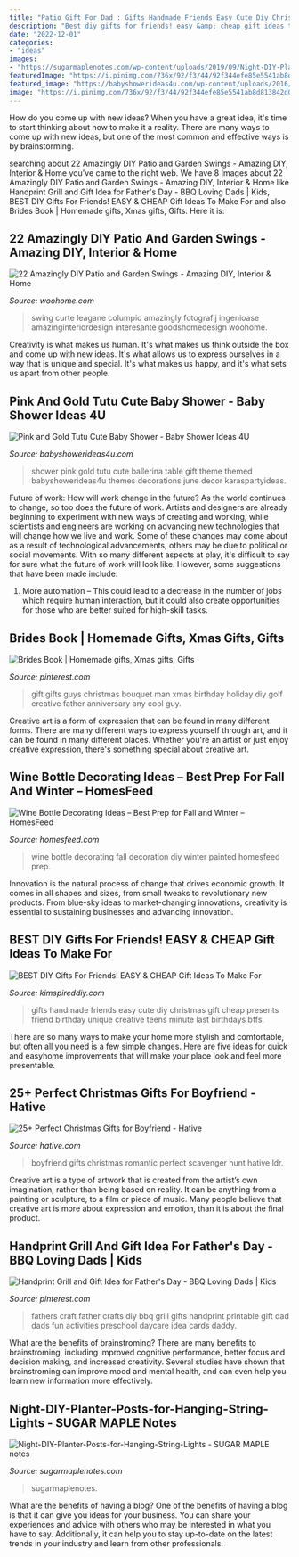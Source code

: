 ```yaml
---
title: "Patio Gift For Dad : Gifts Handmade Friends Easy Cute Diy Christmas Gift Cheap Presents Friend Birthday Unique Creative Teens Minute Last Birthdays Bffs"
description: "Best diy gifts for friends! easy &amp; cheap gift ideas to make for"
date: "2022-12-01"
categories:
- "ideas"
images:
- "https://sugarmaplenotes.com/wp-content/uploads/2019/09/Night-DIY-Planter-Posts-for-Hanging-String-Lights-e1567365354394-768x1024.jpg"
featuredImage: "https://i.pinimg.com/736x/92/f3/44/92f344efe85e5541ab8d813842d0f6c4.jpg"
featured_image: "https://babyshowerideas4u.com/wp-content/uploads/2016/07/Pink-And-Gold-Tutu-Cute-Baby-Shower-Gift-Table-600x900.jpg"
image: "https://i.pinimg.com/736x/92/f3/44/92f344efe85e5541ab8d813842d0f6c4.jpg"
---
```



How do you come up with new ideas?
When you have a great idea, it's time to start thinking about how to make it a reality. There are many ways to come up with new ideas, but one of the most common and effective ways is by brainstorming.

	

		
searching about 22 Amazingly DIY Patio and Garden Swings - Amazing DIY, Interior &amp; Home you've came to the right web. We have 8 Images about 22 Amazingly DIY Patio and Garden Swings - Amazing DIY, Interior &amp; Home like Handprint Grill and Gift Idea for Father&#039;s Day - BBQ Loving Dads | Kids, BEST DIY Gifts For Friends! EASY &amp; CHEAP Gift Ideas To Make For and also Brides Book | Homemade gifts, Xmas gifts, Gifts. Here it is:
		
    
## 22 Amazingly DIY Patio And Garden Swings - Amazing DIY, Interior &amp; Home

<img loading=lazy src="https://www.woohome.com/wp-content/uploads/2014/12/diy-swing-ideas-20.jpg" onerror="this.onerror=null;this.src='https://tse2.mm.bing.net/th?id=OIP.oDeDogjQUti7EQ74VjfqqwHaO3&amp;pid=15.1';" alt="22 Amazingly DIY Patio and Garden Swings - Amazing DIY, Interior &amp; Home">

_Source: woohome.com_

>swing curte leagane columpio amazingly fotografij ingenioase amazinginteriordesign interesante goodshomedesign woohome. 

	

Creativity is what makes us human. It's what makes us think outside the box and come up with new ideas. It's what allows us to express ourselves in a way that is unique and special. It's what makes us happy, and it's what sets us apart from other people.

    
## Pink And Gold Tutu Cute Baby Shower - Baby Shower Ideas 4U

<img loading=lazy src="https://babyshowerideas4u.com/wp-content/uploads/2016/07/Pink-And-Gold-Tutu-Cute-Baby-Shower-Gift-Table-600x900.jpg" onerror="this.onerror=null;this.src='https://tse1.mm.bing.net/th?id=OIP._DIXq2DftR9x_fsuZqDWMwHaLH&amp;pid=15.1';" alt="Pink and Gold Tutu Cute Baby Shower - Baby Shower Ideas 4U">

_Source: babyshowerideas4u.com_

>shower pink gold tutu cute ballerina table gift theme themed babyshowerideas4u themes decorations june decor karaspartyideas. 

	

Future of work: How will work change in the future?
As the world continues to change, so too does the future of work. Artists and designers are already beginning to experiment with new ways of creating and working, while scientists and engineers are working on advancing new technologies that will change how we live and work. Some of these changes may come about as a result of technological advancements, others may be due to political or social movements. With so many different aspects at play, it's difficult to say for sure what the future of work will look like. However, some suggestions that have been made include: 
1) More automation – This could lead to a decrease in the number of jobs which require human interaction, but it could also create opportunities for those who are better suited for high-skill tasks.

    
## Brides Book | Homemade Gifts, Xmas Gifts, Gifts

<img loading=lazy src="https://i.pinimg.com/736x/2c/e6/9e/2ce69ea3ad2b556b0a5b3ecbda745064--golf-gifts-for-men-gift-for-guys.jpg" onerror="this.onerror=null;this.src='https://tse3.mm.bing.net/th?id=OIP.nG7YQ4yMFUtTC5pzGYMfNQHaMg&amp;pid=15.1';" alt="Brides Book | Homemade gifts, Xmas gifts, Gifts">

_Source: pinterest.com_

>gift gifts guys christmas bouquet man xmas birthday holiday diy golf creative father anniversary any cool guy. 

	

Creative art is a form of expression that can be found in many different forms. There are many different ways to express yourself through art, and it can be found in many different places. Whether you're an artist or just enjoy creative expression, there's something special about creative art.

    
## Wine Bottle Decorating Ideas – Best Prep For Fall And Winter – HomesFeed

<img loading=lazy src="https://homesfeed.com/wp-content/uploads/2015/09/unique-diy-and-easy-to-make-wine-bottle-decorating-ideas-painted-in-black-with-fall-spelling-and-quirky-red-plant-decoration.jpg" onerror="this.onerror=null;this.src='https://tse3.mm.bing.net/th?id=OIP.ikdu7Dlj4On1zJbCFp3_9wHaL6&amp;pid=15.1';" alt="Wine Bottle Decorating Ideas – Best Prep for Fall and Winter – HomesFeed">

_Source: homesfeed.com_

>wine bottle decorating fall decoration diy winter painted homesfeed prep. 

	

Innovation is the natural process of change that drives economic growth. It comes in all shapes and sizes, from small tweaks to revolutionary new products. From blue-sky ideas to market-changing innovations, creativity is essential to sustaining businesses and advancing innovation.

    
## BEST DIY Gifts For Friends! EASY &amp; CHEAP Gift Ideas To Make For

<img loading=lazy src="https://kimspireddiy.com/wp-content/uploads/2018/10/BEST-DIY-Gifts-For-Friends-EASY-and-CHEAP-Gift-Ideas-To-Make-For-Birthdays-Christmas-Gifts-Creative-and-Unique-Presents-That-Are-Cute-Last-Minute-Handmade-Ideas-BFFs-Teens-9.jpg" onerror="this.onerror=null;this.src='https://tse4.mm.bing.net/th?id=OIP.sPWYgheNq0qmOiGp_6zx6QHaLH&amp;pid=15.1';" alt="BEST DIY Gifts For Friends! EASY &amp; CHEAP Gift Ideas To Make For">

_Source: kimspireddiy.com_

>gifts handmade friends easy cute diy christmas gift cheap presents friend birthday unique creative teens minute last birthdays bffs. 

	

There are so many ways to make your home more stylish and comfortable, but often all you need is a few simple changes. Here are five ideas for quick and easyhome improvements that will make your place look and feel more presentable.

    
## 25+ Perfect Christmas Gifts For Boyfriend - Hative

<img loading=lazy src="https://hative.com/wp-content/uploads/2015/11/christmas-gifts-for-boyfriend/19-christmas-gifts-for-boyfriend.jpg" onerror="this.onerror=null;this.src='https://tse1.mm.bing.net/th?id=OIP.bkXLgYmX9K7y-deLccX0bAHaLO&amp;pid=15.1';" alt="25+ Perfect Christmas Gifts for Boyfriend - Hative">

_Source: hative.com_

>boyfriend gifts christmas romantic perfect scavenger hunt hative ldr. 

	

Creative art is a type of artwork that is created from the artist’s own imagination, rather than being based on reality. It can be anything from a painting or sculpture, to a film or piece of music. Many people believe that creative art is more about expression and emotion, than it is about the final product.

    
## Handprint Grill And Gift Idea For Father&#039;s Day - BBQ Loving Dads | Kids

<img loading=lazy src="https://i.pinimg.com/736x/92/f3/44/92f344efe85e5541ab8d813842d0f6c4.jpg" onerror="this.onerror=null;this.src='https://tse1.mm.bing.net/th?id=OIP.tyiA-V66gkyzXWy5288Y5wHaKc&amp;pid=15.1';" alt="Handprint Grill and Gift Idea for Father&#039;s Day - BBQ Loving Dads | Kids">

_Source: pinterest.com_

>fathers craft father crafts diy bbq grill gifts handprint printable gift dad dads fun activities preschool daycare idea cards daddy. 

	

What are the benefits of brainstroming?
There are many benefits to brainstroming, including improved cognitive performance, better focus and decision making, and increased creativity. Several studies have shown that brainstroming can improve mood and mental health, and can even help you learn new information more effectively.

    
## Night-DIY-Planter-Posts-for-Hanging-String-Lights - SUGAR MAPLE Notes

<img loading=lazy src="https://sugarmaplenotes.com/wp-content/uploads/2019/09/Night-DIY-Planter-Posts-for-Hanging-String-Lights-e1567365354394-768x1024.jpg" onerror="this.onerror=null;this.src='https://tse2.mm.bing.net/th?id=OIP.NZvcpduy0hIHthw57ArrGAHaJ4&amp;pid=15.1';" alt="Night-DIY-Planter-Posts-for-Hanging-String-Lights - SUGAR MAPLE notes">

_Source: sugarmaplenotes.com_

>sugarmaplenotes. 

	

What are the benefits of having a blog?
One of the benefits of having a blog is that it can give you ideas for your business. You can share your experiences and advice with others who may be interested in what you have to say. Additionally, it can help you to stay up-to-date on the latest trends in your industry and learn from other professionals.

